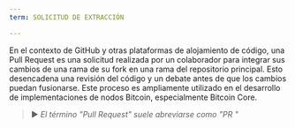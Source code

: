```yaml
---
term: SOLICITUD DE EXTRACCIÓN

---
```

En el contexto de GitHub y otras plataformas de alojamiento de código, una Pull Request es una solicitud realizada por un colaborador para integrar sus cambios de una rama de su fork en una rama del repositorio principal. Esto desencadena una revisión del código y un debate antes de que los cambios puedan fusionarse. Este proceso es ampliamente utilizado en el desarrollo de implementaciones de nodos Bitcoin, especialmente Bitcoin Core.

> ► *El término "Pull Request" suele abreviarse como "PR "*